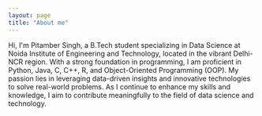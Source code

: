 ```yaml
---
layout: page
title: "About me"
---
```


Hi, I'm Pitamber Singh, a B.Tech student specializing in Data Science at Noida Institute of Engineering and Technology, located in the vibrant Delhi-NCR region. With a strong foundation in programming, I am proficient in Python, Java, C, C++, R, and Object-Oriented Programming (OOP).
My passion lies in leveraging data-driven insights and innovative technologies to solve real-world problems. As I continue to enhance my skills and knowledge, I aim to contribute meaningfully to the field of data science and technology.







